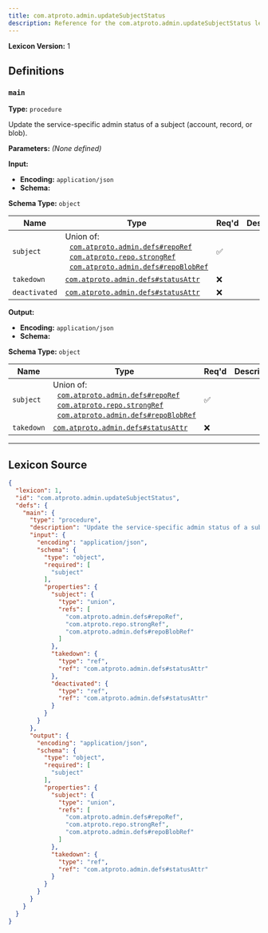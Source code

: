 ```yaml
---
title: com.atproto.admin.updateSubjectStatus
description: Reference for the com.atproto.admin.updateSubjectStatus lexicon
---
```

**Lexicon Version:** 1

## Definitions

<a name="main"></a>
### `main`

**Type:** `procedure`

Update the service-specific admin status of a subject (account, record, or blob).

**Parameters:** _(None defined)_

**Input:**

- **Encoding:** `application/json`
- **Schema:**

**Schema Type:** `object`

| Name | Type | Req'd  | Description | Constraints |
|------|------|----------|-------------|-------------|
| `subject` | Union of:<br/>&nbsp;&nbsp;[`com.atproto.admin.defs#repoRef`](/lexicons/com/atproto/admin/defs#repoRef)<br/>&nbsp;&nbsp;[`com.atproto.repo.strongRef`](/lexicons/com/atproto/repo/strongref#undefined)<br/>&nbsp;&nbsp;[`com.atproto.admin.defs#repoBlobRef`](/lexicons/com/atproto/admin/defs#repoBlobRef) | ✅  |  |  |
| `takedown` | [`com.atproto.admin.defs#statusAttr`](/lexicons/com/atproto/admin/defs#statusAttr) | ❌  |  |  |
| `deactivated` | [`com.atproto.admin.defs#statusAttr`](/lexicons/com/atproto/admin/defs#statusAttr) | ❌  |  |  |
**Output:**

- **Encoding:** `application/json`
- **Schema:**

**Schema Type:** `object`

| Name | Type | Req'd  | Description | Constraints |
|------|------|----------|-------------|-------------|
| `subject` | Union of:<br/>&nbsp;&nbsp;[`com.atproto.admin.defs#repoRef`](/lexicons/com/atproto/admin/defs#repoRef)<br/>&nbsp;&nbsp;[`com.atproto.repo.strongRef`](/lexicons/com/atproto/repo/strongref#undefined)<br/>&nbsp;&nbsp;[`com.atproto.admin.defs#repoBlobRef`](/lexicons/com/atproto/admin/defs#repoBlobRef) | ✅  |  |  |
| `takedown` | [`com.atproto.admin.defs#statusAttr`](/lexicons/com/atproto/admin/defs#statusAttr) | ❌  |  |  |

---

## Lexicon Source
```json
{
  "lexicon": 1,
  "id": "com.atproto.admin.updateSubjectStatus",
  "defs": {
    "main": {
      "type": "procedure",
      "description": "Update the service-specific admin status of a subject (account, record, or blob).",
      "input": {
        "encoding": "application/json",
        "schema": {
          "type": "object",
          "required": [
            "subject"
          ],
          "properties": {
            "subject": {
              "type": "union",
              "refs": [
                "com.atproto.admin.defs#repoRef",
                "com.atproto.repo.strongRef",
                "com.atproto.admin.defs#repoBlobRef"
              ]
            },
            "takedown": {
              "type": "ref",
              "ref": "com.atproto.admin.defs#statusAttr"
            },
            "deactivated": {
              "type": "ref",
              "ref": "com.atproto.admin.defs#statusAttr"
            }
          }
        }
      },
      "output": {
        "encoding": "application/json",
        "schema": {
          "type": "object",
          "required": [
            "subject"
          ],
          "properties": {
            "subject": {
              "type": "union",
              "refs": [
                "com.atproto.admin.defs#repoRef",
                "com.atproto.repo.strongRef",
                "com.atproto.admin.defs#repoBlobRef"
              ]
            },
            "takedown": {
              "type": "ref",
              "ref": "com.atproto.admin.defs#statusAttr"
            }
          }
        }
      }
    }
  }
}
```

